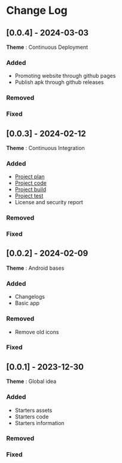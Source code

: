 # Change Log

## [0.0.4] - 2024-03-03

**Theme** : Continuous Deployment

### Added
- Promoting website through github pages
- Publish apk through github releases

### Removed

### Fixed

## [0.0.3] - 2024-02-12

**Theme** : Continuous Integration

### Added
- [Project plan](https://github.com/users/StrategFirst/projects/1)
- [Project code](https://github.com/StrategFirst/CallGuard)
- [Project build](https://github.com/StrategFirst/CallGuard/actions/workflows/app-ci.yml)
- [Project test](https://github.com/StrategFirst/CallGuard/actions/workflows/app-ci.yml)
- License and security report

### Removed

### Fixed

## [0.0.2] - 2024-02-09

**Theme** : Android bases

### Added
- Changelogs
- Basic app

### Removed
- Remove old icons

### Fixed

## [0.0.1] - 2023-12-30

**Theme** : Global idea

### Added
- Starters assets
- Starters code
- Starters information

### Removed

### Fixed